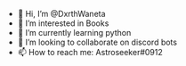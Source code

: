 - 👋 Hi, I’m @DxrthWaneta
- 👀 I’m interested in Books
- 🌱 I’m currently learning python
- 💞️ I’m looking to collaborate on discord bots
- 📫 How to reach me: Astroseeker#0912

<!---
DxrthWaneta/DxrthWaneta is a ✨ special ✨ repository because its `README.md` (this file) appears on your GitHub profile.
You can click the Preview link to take a look at your changes.
--->
